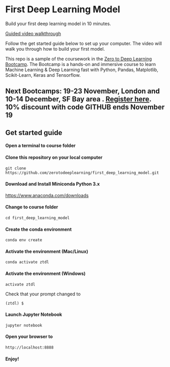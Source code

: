 # First Deep Learning Model


Build your first deep learning model in 10 minutes.

[Guided video walkthrough](https://www.youtube.com/watch?v=h9ZJ1ArNG3s)

Follow the get started guide below to set up your computer. The video will walk you through how to build your first model.

This repo is a sample of the coursework in the [Zero to Deep Learning Bootcamp](https://bootcamp.zerotodeeplearning.com). The Bootcamp is a hands-on and immersive course to learn Machine Learning & Deep Learning fast with Python, Pandas, Matplotlib, Scikit-Learn, Keras and Tensorflow.

## Next Bootcamps: 19-23 November, London and 10-14 December, SF Bay area . [Register here](https://bootcamp.zerotodeeplearning.com). 10% discount with code GITHUB ends November 19



## Get started guide

#### Open a terminal to course folder

#### Clone this repository on your local computer
```
git clone https://github.com/zerotodeeplearning/first_deep_learning_model.git
```

#### Download and Install Miniconda Python 3.x

https://www.anaconda.com/downloads

#### Change to course folder
```
cd first_deep_learning_model
```

#### Create the conda environment
```
conda env create
```


#### Activate the environment (Mac/Linux)
```
conda activate ztdl
```

#### Activate the environment (Windows)
```
activate ztdl
```

Check that your prompt changed to

```
(ztdl) $
```

#### Launch Jupyter Notebook

```
jupyter notebook
```

#### Open your browser to

```
http://localhost:8888
```

#### Enjoy!
